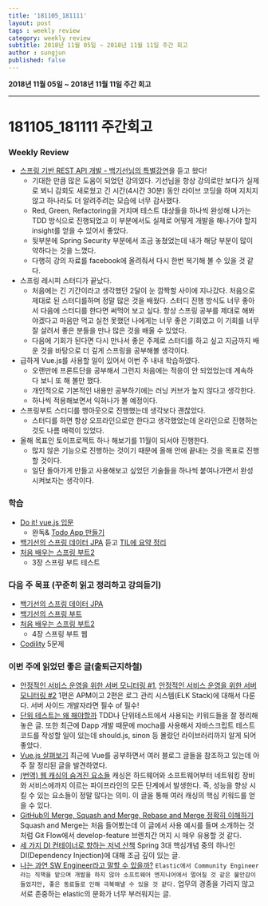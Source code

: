 ```yaml
---
title: '181105_181111'  
layout: post  
tags : weekly review
category: weekly review
subtitle: 2018년 11월 05일 ~ 2018년 11월 11일 주간 회고
author : sungjun
published: false
---
```


**2018년 11월 05일 ~ 2018년 11월 11일 주간 회고** 

---

# 181105_181111 주간회고

### Weekly Review

- [스프링 기반 REST API 개발 - 백기선님의 특별강연](http://www.ksug.org/seminar/20181110/)을 듣고 왔다!
    - 기대한 만큼 많은 도움이 되었던 강의였다. 기선님을 항상 강의로만 보다가 실제로 뵈니 감회도 새로웠고 긴 시간(4시간 30분) 동안 라이브 코딩을 하며 지치지 않고 하나라도 더 알려주려는 모습에 너무 감사했다. 
    - Red, Green, Refactoring을 거치며 테스트 대상들을 하나씩 완성해 나가는 TDD 방식으로 진행되었고 이 부분에서도 실제로 어떻게 개발을 해나가야 할지 insight를 얻을 수 있어서 좋았다.
    - 뒷부분에 Spring Security 부분에서 조금 놓쳤었는데 내가 해당 부분이 많이 약하다는 것을 느꼈다.
    - 다행히 강의 자료를 facebook에 올려줘서 다시 한번 복기해 볼 수 있을 것 같다.
- 스프링 레시피 스터디가 끝났다.
    - 처음에는 긴 기간이라고 생각했던 2달이 눈 깜짝할 사이에 지나갔다. 처음으로 제대로 된 스터디를하며 정말 많은 것을 배웠다. 스터디 진행 방식도 너무 좋아서 다음에 스터디를 한다면 써먹어 보고 싶다. 항상 스프링 공부를 제대로 해봐야겠다고 마음만 먹고 실천 못했던 나에게는 너무 좋은 기회였고 이 기회를 너무 잘 살려서 좋은 분들을 만나 많은 것을 배울 수 있었다.
    - 다음에 기회가 된다면 다시 만나서 좋은 주제로 스터디를 하고 싶고 지금까지 배운 것을 바탕으로 더 깊게 스프링을 공부해볼 생각이다.
- 급하게 Vue.js를 사용할 일이 있어서 이번 주 내내 학습하였다. 
    - 오랜만에 프론트단을 공부해서 그런지 처음에는 적응이 안 되었었는데 계속하다 보니 또 해 볼만 했다.
    - 개인적으로 기본적인 내용만 공부하기에는 러닝 커브가 높지 않다고 생각한다.
    - 하나씩 적용해보면서 익혀나가 볼 예정이다.
- 스프링부트 스터디를 행아웃으로 진행했는데 생각보다 괜찮았다.
    - 스터디를 하면 항상 오프라인으로만 한다고 생각했었는데 온라인으로 진행하는 것도 나름 매력이 있었다.
- 올해 목표인 토이프로젝트 하나 해보기를 11월이 되서야 진행한다.
    - 많지 않은 기능으로 진행하는 것이기 때문에 올해 안에 끝내는 것을 목표로 진행할 것이다.
    - 일단 돌아가게 만들고 사용해보고 싶었던 기술들을 하나씩 붙여나가면서 완성 시켜보자는 생각이다.

### 학습
- [Do it! vue.js 입문](http://www.newscj.com/news/articleView.html?idxno=513076)
    - 완독& [Todo App 만들기](https://github.com/gwonsungjun/vue-todo)
- [백기선의 스프링 데이터 JPA](https://www.inflearn.com/course/%EC%8A%A4%ED%94%84%EB%A7%81-%EB%8D%B0%EC%9D%B4%ED%84%B0-jpa/) 듣고 [TIL에 요약 정리](https://github.com/gwonsungjun/TIL/blob/master/JPA/Whiteship-JPA.md)
- [처음 배우는 스프링 부트2](https://book.naver.com/bookdb/book_detail.nhn?bid=14031681)
    - 3장 스프링 부트 테스트

### 다음 주 목표 (꾸준히 읽고 정리하고 강의듣기)
- [백기선의 스프링 데이터 JPA](https://www.inflearn.com/course/%EC%8A%A4%ED%94%84%EB%A7%81-%EB%8D%B0%EC%9D%B4%ED%84%B0-jpa/)
- [백기선의 스프링 부트](https://www.inflearn.com/course/%EC%8A%A4%ED%94%84%EB%A7%81%EB%B6%80%ED%8A%B8/)
- [처음 배우는 스프링 부트2](https://book.naver.com/bookdb/book_detail.nhn?bid=14031681)
    - 4장 스프링 부트 웹
- [Codility](https://www.codility.com/) 5문제

### 이번 주에 읽었던 좋은 글(출퇴근지하철)
- [안정적인 서비스 운영을 위한 서버 모니터링 #1](http://blog.dramancompany.com/2015/12/%EC%95%88%EC%A0%95%EC%A0%81%EC%9D%B8-%EC%84%9C%EB%B9%84%EC%8A%A4-%EC%9A%B4%EC%98%81%EC%9D%84-%EC%9C%84%ED%95%9C-%EC%84%9C%EB%B2%84-%EB%AA%A8%EB%8B%88%ED%84%B0%EB%A7%81-1/), 
[안정적인 서비스 운영을 위한 서버 모니터링 #2](http://blog.dramancompany.com/2015/12/%EC%95%88%EC%A0%95%EC%A0%81%EC%9D%B8-%EC%84%9C%EB%B9%84%EC%8A%A4-%EC%9A%B4%EC%98%81%EC%9D%84-%EC%9C%84%ED%95%9C-%EC%84%9C%EB%B2%84-%EB%AA%A8%EB%8B%88%ED%84%B0%EB%A7%81-2/) 1편은 APM이고 2편은 로그 관리 시스템(ELK Stack)에 대해서 다룬다. 서버 사이드 개발자라면 필수 of 필수! 
- [단위 테스트는 왜 해야할까](https://webcache.googleusercontent.com/search?q=cache:nWzJdt9_AtwJ:https://feel5ny.github.io/2017/12/08/TDD_01/+&cd=4&hl=ko&ct=clnk&gl=kr) TDD나 단위테스트에서 사용되는 키워드들을 잘 정리해놓은 글. 또한 최근에 Dapp 개발 때문에 mocha를 사용해서 자바스크립트 테스트코드를 작성할 일이 있는데 should.js, sinon 등 몰랐던 라이브러리까지 알게 되어 좋았다.
- [Vue.js 살펴보기](http://blog.jeonghwan.net/vue/2017/03/27/vue.html) 최근에 Vue를 공부하면서 여러 블로그 글들을 참조하고 있는데 아주 잘 정리된 글을 발견하였다.
- [(번역) 웹 캐싱의 숨겨진 요소들](https://mingrammer.com/translation-the-hidden-components-of-web-caching/?fbclid=IwAR2sGeVtf3sIpZJRtugnSoYVfWd1sSaw-zY2MgifrSXI-VRP8eCcVWh5Zbw) 캐싱은 하드웨어와 소프트웨어부터 네트워킹 장비와 서비스에까지 이르는 파이프라인의 모든 단계에서 발생한다. 즉, 성능을 향상 시킬 수 있는 요소들이 정말 많다는 의미. 이 글을 통해 여러 캐싱의 핵심 키워드를 얻을 수 있다.
- [GitHub의 Merge, Squash and Merge, Rebase and Merge 정확히 이해하기](https://meetup.toast.com/posts/122) Squash and Merge는 처음 들어봤는데 이 글에서 사용 예시를 들며 소개하는 것처럼 Git Flow에서 develop-feature 브렌치간 머지 시 매우 유용할 것 같다.
- [세 가지 DI 컨테이너로 향하는 저녁 산책](http://www.nextree.co.kr/p11247/) Spring 3대 핵심개념 중의 하나인 DI(Dependency Injection)에 대해 조금 깊이 있는 글.
- [나는 과연 SW Engineer라고 말할 수 있을까?](http://kimjmin.net/2018/10/2018-10-am-i-engineer/) `Elastic에서 Community Engineer라는 직책을 맡으며 개발을 하지 않아 소프트웨어 엔지니어에서 멀어질 것 같은 불안감이 들었지만, 좋은 동료들로 인해 극복해낼 수 있을 것 같다.` 업무의 경중을 가리지 않고 서로 존중하는 elastic의 문화가 너무 부러워지는 글.
